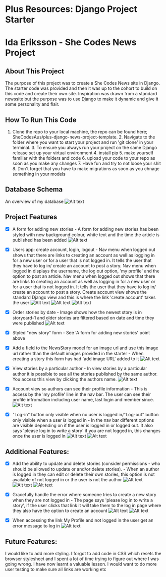 # Plus Resources: Django Project Starter

# Ida Eriksson - She Codes News Project
## About This Project
The purpose of this project was to create a She Codes News site in Django. The starter code was provided and then it was up to the cohort to build on this code and create their own site. Inspiration was drawn from a standard newssite but the purpose was to use Django to make it dynamic and give it some personality and flair. 
## How To Run This Code
 1. Clone the repo to your local machine, the repo can be found here; SheCodesAus/plus-django-news-project-template. 
    2. Navigate to the folder where you want to start your project and run 'git clone' in your terminal.
    3. To ensure you always run your project on the same Django release set up your virtual environment
    4. install pip
    5. make yourself familiar with the folders and code
    6. upload your code to your repo as soon as you make any changes
    7. Have fun and try to not loose your shit 
    8. Don't forget that you have to make migrations as soon as you chnage something in your models 
## Database Schema
An overview of my database ![Alt text](<project_img/Database Schema.png>)
## Project Features
- [x] A form for adding new stories - A form for adding new stories has been styled with new background colour, white text and the time the article is published has been added
![Alt text](<project_img/A form for adding new stories.png>)

- [x] Users app: create account, login, logout - Nav menu when logged out shows that there are links to creating an account as well as logging in for a new user or for a user that is not logged in. It tells the user that they have to log in/ create an account to post a story. Nav menu when logged in displays the username, the log out option, 'my profile' and the option to post an article. 
Nav menu when logged out shows that there are links to creating an account as well as logging in for a new user or for a user that is not logged in. It tells the user that they have to log in/ create an account to post a story.
Create account view shows the standard Django view and this is where the link 'create account' takes the user
![Alt text](<project_img/Nav Menu when logged out.png>)
![Alt text](<project_img/Nav Menu when logged in.png>)
![Alt text](<project_img/Account View.png>)

- [x] Order stories by date - Image shows how the newest story is in storycard-1 and older stories are filtered based on date and time they were published
![Alt text](<project_img/Order stories by date.png>)

- [x] Styled "new story" form - See 'A form for adding new stories' point above

- [x] Add a field to the NewsStory model for an image url and use this image url rather than the default images provided in the starter - When creating a story this form has had 'add image URL' added to it
![Alt text](<project_img/A form for adding new stories.png>)

- [x] View stories by a particular author - In view stories by a particular author it is possible to see all the stories published by the same author. You access this view by clicking the authors name.
![Alt text](<project_img/View stories by author.png>)

- [x] Account view so authors can see their profile information - This is access by the 'my profile' line in the nav bar. The user can see their profile infromation including user name, last login and member since.
![Alt text](<project_img/Account View.png>)

- [x] "Log-in" button only visible when no user is logged in/"Log-out" button
only visible when a user *is* logged in - In the nav bar different options are visible depending on if the user is logged in or logged out. It also says 'please log in to write a story' if you are not logged in, this changes once the user is logged in
![Alt text](<project_img/Nav Menu when logged in.png>)
![Alt text](<project_img/Nav Menu when logged out.png>)


## Additional Features:
- [x] Add the ability to update and delete stories (consider permissions - who
should be allowed to update or and/or delete stories). - When an author is logged in they can edit or delete their own stories, this option is not available of not logged in or the user is not the author
![Alt text](<project_img/Edit delete story when logged in.png>)
![Alt text](<project_img/Edit Story form.png>)
![Alt text](<project_img/Delete story form.png>)


- [x] Gracefully handle the error where someone tries to create a new story when
they are not logged in - The page says 'please log in to write a story', if the user clicks that link it will take them to the log in page where they also have the option to create an account
![Alt text](<project_img/Log in to write a story.png>)
![Alt text](<project_img/log in link from create story.png>)

- [x] When accessing the link My Profile and not logged in the user get an error message to log in
![Alt text](<project_img/Log in to view My Profile.png>)

## Future Features:
I would like to add more styling. I forgot to add code in CSS which resets the browser stylesheet and I spent a lot of time trying to figure out where I was going wrong. I have now learnt a valuable lesson. 
I would want to do more user testing to make sure all links are working etc 

